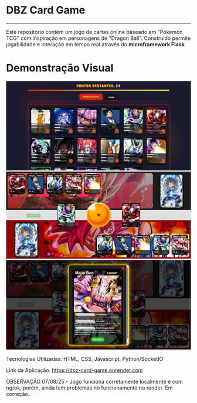 # DBZ Card Game
---
Este repositório contém um jogo de cartas online baseado em "Pokemon TCG" com inspiração em personagens de "Dragon Ball". Construído permite jogabilidade e interação em tempo real através do **microframework Flask**

# Demonstração Visual
![seleção](static/assets/selecao.png)
![jogabilidade](static/assets/jogo.png)
![carta](static/assets/carta.png)

Tecnologias Utilizadas: HTML, CSS, Javascript, Python/SocketIO

Link da Aplicação: https://dbz-card-game.onrender.com

OBSERVAÇÃO 07/08/25 - Jogo funciona corretamente localmente e com ngrok, porém, ainda tem problemas no funcionamento no render. Em correção.

